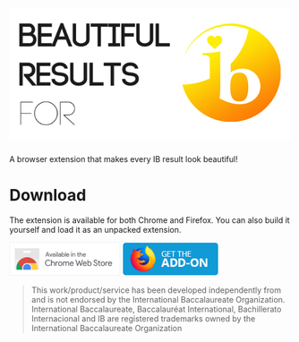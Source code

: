 <h1 align="center">
<a href="https://leonstaufer.github.io/beautiful-results-ib/"><img src="./media/banner.png" alt="Beautiful Results for IB" width="640"/></a>
</h1>

A browser extension that makes every IB result look beautiful!


# Download

The extension is available for both Chrome and Firefox. You can also build it yourself and load it as an unpacked extension.

<a href=""><img src="docs/media/chrome.png" alt="Add to Chrome" height="60" /></a>
<a href=""><img src="docs/media/firefox.png" alt="Add to firefox" height="60"/></a>


> This work/product/service has been developed independently from and is not endorsed by the International Baccalaureate Organization. International Baccalaureate, Baccalauréat International, Bachillerato Internacional and IB are registered trademarks owned by the International Baccalaureate Organization

